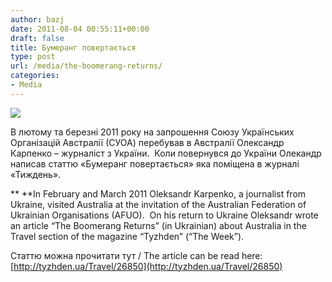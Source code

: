 ```yaml
---
author: bazj
date: 2011-08-04 00:55:11+00:00
draft: false
title: Бумеранг повертається
type: post
url: /media/the-boomerang-returns/
categories:
- Media
---
```


[![](http://www.ozeukes.com/wp-content/uploads/2011/08/Ularu-thumb.jpg)
](http://www.ozeukes.com/wp-content/uploads/2011/08/Ularu-thumb.jpg)

В лютому та березні 2011 року на запрошення Союзу Українських Організацій Австралії (СУОА) перебував в Aвстралії Олександр Карпенко – журналіст з України.  Коли повернувся до України Олекандр написав статтю «Бумеранг повертається» яка поміщена в журналі «Тиждень».  

** **In February and March 2011 Oleksandr Karpenko, a journalist from Ukraine, visited Australia at the invitation of the Australian Federation of Ukrainian Organisations (AFUO).  On his return to Ukraine Oleksandr wrote an article “The Boomerang Returns” (in Ukrainian) about Australia in the Travel section of the magazine “Tyzhden” (“The Week”).

Статтю можна прочитати тут / The article can be read here: [http://tyzhden.ua/Travel/26850](http://tyzhden.ua/Travel/26850)
